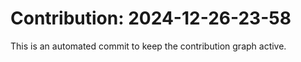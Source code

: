 # Contribution: 2024-12-26-23-58
This is an automated commit to keep the contribution graph active.
